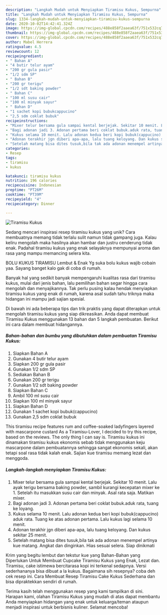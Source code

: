 ```yaml
---
description: "Langkah Mudah untuk Menyiapkan Tiramisu Kukus, Sempurna"
title: "Langkah Mudah untuk Menyiapkan Tiramisu Kukus, Sempurna"
slug: 1334-langkah-mudah-untuk-menyiapkan-tiramisu-kukus-sempurna
date: 2020-10-02T14:42:41.324Z
image: https://img-global.cpcdn.com/recipes/488e858f2aaea63f/751x532cq70/tiramisu-kukus-foto-resep-utama.jpg
thumbnail: https://img-global.cpcdn.com/recipes/488e858f2aaea63f/751x532cq70/tiramisu-kukus-foto-resep-utama.jpg
cover: https://img-global.cpcdn.com/recipes/488e858f2aaea63f/751x532cq70/tiramisu-kukus-foto-resep-utama.jpg
author: Mabel Herrera
ratingvalue: 4.5
reviewcount: 12
recipeingredient:
- " Bahan A"
- "4 butir telur ayam"
- "200 gr gula pasir"
- "1/2 sdm SP"
- " Bahan B"
- "200 gr terigu"
- "1/2 sdt baking powder"
- " Bahan C"
- "100 ml susu cair"
- "100 ml minyak sayur"
- " Bahan D"
- "1 sachet kopi bubukcappucino"
- "2,5 sdm coklat bubuk"
recipeinstructions:
- "Mixer telur bersama gula sampai kental berjejak. Sekitar 10 menit. Lalu ayak terigu bersama baking powder, sambil kurangi kecepatan mixer ke 1. Setelah itu masukkan susu cair dan minyak. Asal rata saja. Matikan mixer."
- "Bagi adonan jadi 3. Adonan pertama beri coklat bubuk.aduk rata, tuang ke loyang."
- "Kukus selama 10 menit. Lalu adonan kedua beri kopi bubuk(cappucino) aduk rata. Tuang ke atas adonan pertama. Lalu kukus lagi selama 10 menit."
- "Adonan terakhir jgn diberi apa-apa, lalu tuang keloyang. Dan kukus sekitar 25 menit."
- "Setelah matang bisa dites tusuk,bila tak ada adonan menempel artinya kue matang. Angkat dan dinginkan. Hias sesuai selera. Siap dinikmati"
categories:
- Resep
tags:
- tiramisu
- kukus

katakunci: tiramisu kukus 
nutrition: 196 calories
recipecuisine: Indonesian
preptime: "PT26M"
cooktime: "PT39M"
recipeyield: "4"
recipecategory: Dinner

---
```



![Tiramisu Kukus](https://img-global.cpcdn.com/recipes/488e858f2aaea63f/751x532cq70/tiramisu-kukus-foto-resep-utama.jpg)

Sedang mencari inspirasi resep tiramisu kukus yang unik? Cara membuatnya memang tidak terlalu sulit namun tidak gampang juga. Kalau keliru mengolah maka hasilnya akan hambar dan justru cenderung tidak enak. Padahal tiramisu kukus yang enak selayaknya mempunyai aroma dan rasa yang mampu memancing selera kita.

BOLU KUKUS TIRAMISU Lembut &amp; Enak Yg suka bolu kukus wajib cobain yaa. Sayang banget kalo gak di coba di rumah.

Banyak hal yang sedikit banyak mempengaruhi kualitas rasa dari tiramisu kukus, mulai dari jenis bahan, lalu pemilihan bahan segar hingga cara mengolah dan menyajikannya. Tak perlu pusing kalau hendak menyiapkan tiramisu kukus yang enak di rumah, karena asal sudah tahu triknya maka hidangan ini mampu jadi sajian spesial.


Di bawah ini ada beberapa tips dan trik praktis yang dapat diterapkan untuk mengolah tiramisu kukus yang siap dikreasikan. Anda dapat membuat Tiramisu Kukus menggunakan 13 bahan dan 5 langkah pembuatan. Berikut ini cara dalam membuat hidangannya.

<!--inarticleads1-->

##### Bahan-bahan dan bumbu yang dibutuhkan dalam pembuatan Tiramisu Kukus:

1. Siapkan  Bahan A
1. Gunakan 4 butir telur ayam
1. Siapkan 200 gr gula pasir
1. Gunakan 1/2 sdm SP
1. Sediakan  Bahan B
1. Gunakan 200 gr terigu
1. Gunakan 1/2 sdt baking powder
1. Siapkan  Bahan C
1. Ambil 100 ml susu cair
1. Siapkan 100 ml minyak sayur
1. Siapkan  Bahan D
1. Gunakan 1 sachet kopi bubuk(cappucino)
1. Gunakan 2,5 sdm coklat bubuk


This tiramisu recipe features rum and coffee-soaked ladyfingers layered with mascarpone custard As a Tiramisu-Lover, I decided to try this recipe, based on the reviews. The only thing I can say is. Tiramisu kukus ini dinamakan tiramisu kukus ekonomis sebab tidak menggunakan keju mascarpone dalam pembuatannya sehingga sangat ekonomis sekali, akan tetapi soal rasa tidak kalah enak. Sajian kue tiramisu memang lezat dan menggoda. 

<!--inarticleads2-->

##### Langkah-langkah menyiapkan Tiramisu Kukus:

1. Mixer telur bersama gula sampai kental berjejak. Sekitar 10 menit. Lalu ayak terigu bersama baking powder, sambil kurangi kecepatan mixer ke 1. Setelah itu masukkan susu cair dan minyak. Asal rata saja. Matikan mixer.
1. Bagi adonan jadi 3. Adonan pertama beri coklat bubuk.aduk rata, tuang ke loyang.
1. Kukus selama 10 menit. Lalu adonan kedua beri kopi bubuk(cappucino) aduk rata. Tuang ke atas adonan pertama. Lalu kukus lagi selama 10 menit.
1. Adonan terakhir jgn diberi apa-apa, lalu tuang keloyang. Dan kukus sekitar 25 menit.
1. Setelah matang bisa dites tusuk,bila tak ada adonan menempel artinya kue matang. Angkat dan dinginkan. Hias sesuai selera. Siap dinikmati


Krim yang begitu lembut dan tekstur kue yang Bahan-Bahan yang Diperlukan Untuk Membuat Cupcake Tiramisu Kukus yang Enak, Lezat dan. Tiramisu, cake istimewa bercitarasa kopi ini terkenal sedapnya. Versi sederhananya bisa dibuat a la kukus. Bagaimana sih resepnya? coba deh cek resep ini. Cara Membuat Resep Tiramisu Cake Kukus Sederhana dan bisa dipraktekkan sendiri di rumah. 

Terima kasih telah menggunakan resep yang kami tampilkan di sini. Harapan kami, olahan Tiramisu Kukus yang mudah di atas dapat membantu Anda menyiapkan hidangan yang enak untuk keluarga/teman ataupun menjadi inspirasi untuk berbisnis kuliner. Selamat mencoba!
